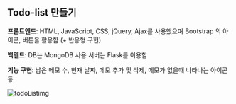 <h2>Todo-list 만들기</h2>

**프론트엔드**: HTML, JavaScript, CSS, jQuery, Ajax를 사용했으며 Bootstrap
의 아이콘, 버튼을 활용함 (+ 반응형 구현)

**백엔드**: DB는 MongoDB 사용 서버는 Flask를 이용함

**기능 구현**: 남은 메모 수, 현재 날짜, 메모 추가 및 삭제, 메모가 없을때 나타나는 아이콘 등

![todoListimg](https://user-images.githubusercontent.com/73735372/107951662-073f2880-6fdc-11eb-903c-93a40e9d6f16.png)

